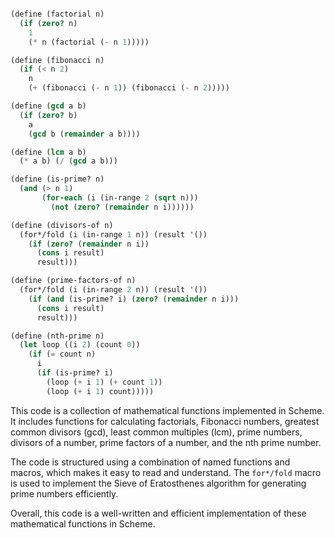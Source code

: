 ```scheme

(define (factorial n)
  (if (zero? n)
    1
    (* n (factorial (- n 1)))))

(define (fibonacci n)
  (if (< n 2)
    n
    (+ (fibonacci (- n 1)) (fibonacci (- n 2)))))

(define (gcd a b)
  (if (zero? b)
    a
    (gcd b (remainder a b))))

(define (lcm a b)
  (* a b) (/ (gcd a b)))

(define (is-prime? n)
  (and (> n 1)
       (for-each (i (in-range 2 (sqrt n)))
         (not (zero? (remainder n i))))))

(define (divisors-of n)
  (for*/fold (i (in-range 1 n)) (result '())
    (if (zero? (remainder n i))
      (cons i result)
      result)))

(define (prime-factors-of n)
  (for*/fold (i (in-range 2 n)) (result '())
    (if (and (is-prime? i) (zero? (remainder n i)))
      (cons i result)
      result)))

(define (nth-prime n)
  (let loop ((i 2) (count 0))
    (if (= count n)
      i
      (if (is-prime? i)
        (loop (+ i 1) (+ count 1))
        (loop (+ i 1) count)))))

```

This code is a collection of mathematical functions implemented in Scheme. It includes functions for calculating factorials, Fibonacci numbers, greatest common divisors (gcd), least common multiples (lcm), prime numbers, divisors of a number, prime factors of a number, and the nth prime number.

The code is structured using a combination of named functions and macros, which makes it easy to read and understand. The `for*/fold` macro is used to implement the Sieve of Eratosthenes algorithm for generating prime numbers efficiently.

Overall, this code is a well-written and efficient implementation of these mathematical functions in Scheme.
